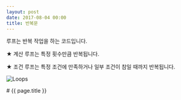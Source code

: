 ```yaml
---
layout: post
date: 2017-08-04 00:00
title: 반복문
---
```


<div id="ppt" markdown="1">
루프는 반복 작업을 하는 코드입니다.

★ 계산 루프는 특정 횟수만큼 반복됩니다.

★ 조건 루프는 특정 조건에 만족하거나 일부 조건이 참일 때까지 반복됩니다.

   
![Loops](http://i.imgur.com/Lp1C1eo.png)
</div>

<div id="desc" markdown="1">
# {{ page.title }}

</div>